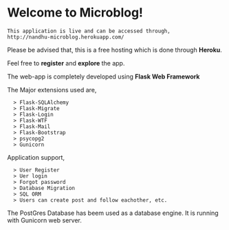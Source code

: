 # Welcome to Microblog!

```
This application is live and can be accessed through,
http://nandhu-microblog.herokuapp.com/
```

Please be advised that, this is a free hosting which is done through **Heroku**.

Feel free to **register** and **explore** the app.

The web-app is completely developed using **Flask Web Framework**

The Major extensions used are,
```
  > Flask-SQLAlchemy
  > Flask-Migrate
  > Flask-Login
  > Flask-WTF
  > Flask-Mail
  > Flask-Bootstrap
  > psycopg2
  > Gunicorn
  ```
  
Application support,
```
  > User Register
  > Uer login
  > Forgot password
  > Database Migration
  > SQL ORM
  > Users can create post and follow eachother, etc.
  ```
  
The PostGres Database has beem used as a database engine.
It is running with Gunicorn web server.

